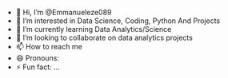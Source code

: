 - 👋 Hi, I’m @Emmanueleze089
- 👀 I’m interested in Data Science, Coding, Python And Projects
- 🌱 I’m currently learning Data Analytics/Science
- 💞️ I’m looking to collaborate on data analytics projects
- 📫 How to reach me 
- 😄 Pronouns: 
- ⚡ Fun fact: ...

<!---
Emmanueleze089/Emmanueleze089 is a ✨ special ✨ repository because its `README.md` (this file) appears on your GitHub profile.
You can click the Preview link to take a look at your changes.
--->
